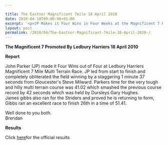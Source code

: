```yaml
---

title: The Eastnor Magnificant 7mile 18 April 2010
date: 2010-04-18T09:00:00+01:00
excerpt: '<p>JP Makes it Four Wins in Four Weeks at the Magnificent 7 Promoted by Ledbury Harriers on Sunday 18th April 2010.James Gibbs also finishes in a fine 26th Place. Well done chaps, Brendan Ward (Club Chairman) The Eastnor 7m 18 April 2010 Photos Report Results</p>'
layout: post
permalink: /2010/04/The-Eastnor-Magnificant-7mile-18-April-2010-/
---
```

**The Magnificent 7 Promoted By Ledbury Harriers 18 April 2010** 

**Report**

John Parker (JP) made it Four Wins out of Four at Ledbury Harriers Magnificent 7 Mile Multi Terrain Race. JP led from start to finish and completely obliterated the field winning by a staggering 1 minute 37 seconds from Gloucester's Steve Milward. Parkers time for the very tough and hilly multi terrain course was 41.02 which smashed the previous course record by 42 seconds which was held by Dursleys Gary Hughes.  
James gibbs also ran for the Striders and proved he is returning to form, Gibbs ran an excellent race to finish 26th in a time of 51.41.

Well done to you both.  
Brendan 

**Results**

Click <a href="https://www.ledburyharriers.org.uk/info/eastnor7/2010/eastnor-2010-results.pdf" target="_blank" rel="nofollow">here</a>for the official results

<map name="100109w.jpg">
  <area shape="RECT" coords="677,27,696,48" alt="Race Winner" />
  
  <area shape="RECT" coords="379,28,393,45" alt="Sarah Greef" />
  
  <area shape="RECT" coords="354,28,368,46" alt="Rachel Vines" />
  
  <area shape="RECT" coords="303,28,318,46" alt="Anna Maughan" />
  
  <area shape="RECT" coords="206,28,220,46" alt="Dawn Addinall" />
  
  <area shape="RECT" coords="86,28,103,46" alt="Alex Evans" />
</map>

<map name="100109m.jpg">
  <area shape="RECT" coords="63,31,76,45" alt="Clive Scott" />
  
  <area shape="RECT" coords="112,32,121,44" alt="Paul Davies" />
  
  <area shape="RECT" coords="118,32,129,43" alt="Paul Stonuary" />
  
  <area shape="RECT" coords="223,29,236,47" alt="James Gibbs" />
  
  <area shape="RECT" coords="255,29,264,42" alt="David Smeath" />
  
  <area shape="RECT" coords="263,28,272,43" alt="Chris Hale" />
  
  <area shape="RECT" coords="275,31,288,45" alt="Rob Shute" />
  
  <area shape="RECT" coords="308,31,321,45" alt="Billy Bradshaw" />
  
  <area shape="RECT" coords="582,29,594,46" alt="Will Ferguson" />
  
  <area shape="RECT" coords="680,30,694,45" alt="Race Winner" />
</map>